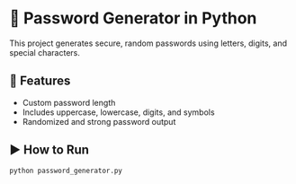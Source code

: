 # 🔐 Password Generator in Python

This project generates secure, random passwords using letters, digits, and special characters.

## 🧰 Features

- Custom password length
- Includes uppercase, lowercase, digits, and symbols
- Randomized and strong password output

## ▶️ How to Run

```bash
python password_generator.py
